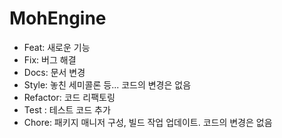 # MohEngine


- Feat: 새로운 기능
- Fix: 버그 해결
- Docs: 문서 변경
- Style: 놓친 세미콜론 등... 코드의 변경은 없음
- Refactor: 코드 리팩토링
- Test : 테스트 코드 추가
- Chore: 패키지 매니저 구성, 빌드 작업 업데이트. 코드의 변경은 없음
